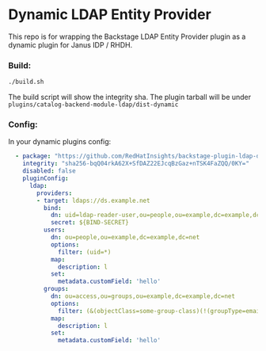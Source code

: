# Dynamic LDAP Entity Provider

This repo is for wrapping the Backstage LDAP Entity Provider plugin as a dynamic plugin for Janus IDP / RHDH.

### Build:
```sh
./build.sh
```

The build script will show the integrity sha. The plugin tarball will be under `plugins/catalog-backend-module-ldap/dist-dynamic` 

### Config:
In your dynamic plugins config:
```yaml
  - package: "https://github.com/RedHatInsights/backstage-plugin-ldap-dynamic/releases/download/0.5.34-dynamic.DEV/backstage-plugin-catalog-backend-module-ldap-dynamic-0.5.34-dynamic.XXX.tgz"
    integrity: "sha256-bqQ04rkA62X+SfDAZ22EJcqBzGaz+nTSK4FaZQQ/0KY=" 
    disabled: false
    pluginConfig:
      ldap:
        providers:
        - target: ldaps://ds.example.net
          bind:
            dn: uid=ldap-reader-user,ou=people,ou=example,dc=example,dc=net
            secret: ${BIND-SECRET}
          users:
            dn: ou=people,ou=example,dc=example,dc=net
            options:
              filter: (uid=*)
            map:
              description: l
            set:
              metadata.customField: 'hello'
          groups:
            dn: ou=access,ou=groups,ou=example,dc=example,dc=net
            options:
              filter: (&(objectClass=some-group-class)(!(groupType=email)))
            map:
              description: l
            set:
              metadata.customField: 'hello'
```
